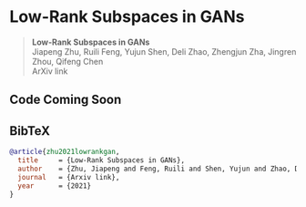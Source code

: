 # Low-Rank Subspaces in GANs

> **Low-Rank Subspaces in GANs** <br>
> Jiapeng Zhu, Ruili Feng, Yujun Shen, Deli Zhao, Zhengjun Zha, Jingren Zhou, Qifeng Chen <br>
>ArXiv link <br>

## Code Coming Soon

## BibTeX

```bibtex
@article{zhu2021lowrankgan,
  title     = {Low-Rank Subspaces in GANs},
  author    = {Zhu, Jiapeng and Feng, Ruili and Shen, Yujun and Zhao, Deli and Zha, Zhengjun and Zhou, Jingren and Chen, Qifeng},
  journal   = {Arxiv link},
  year      = {2021}
}
```
